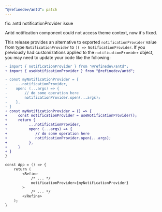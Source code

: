 ```yaml
---
"@refinedev/antd": patch
---
```


fix: antd notificationProvider issue

Antd notification component could not access theme context, now it's fixed.

This release provides an alternative to exported `notificationProvider` value from type `NotificationProvider` to `() => NotificationProvider`. If you previously had customizations applied to the `notificationProvider` object, you may need to update your code like the following:

```diff
- import { notificationProvider } from "@refinedev/antd";
+ import { useNotificationProvider } from "@refinedev/antd";

- const myNotificationProvider = {
-    ...notificationProvider,
-    open: (...args) => {
-        // do some operation here
-        notificationProvider.open(...args);
-    },
- }
+ const myNotificationProvider = () => {
+     const notificationProvider = useNotificationProvider();
+     return {
+          ...notificationProvider,
+          open: (...args) => {
+             // do some operation here
+             notificationProvider.open(...args);
+          },
+     }
+ }
}

const App = () => {
    return (
        <Refine
            /* ... */
            notificationProvider={myNotificationProvider}
        >
            /* ... */
        </Refine>
    );
}
```
